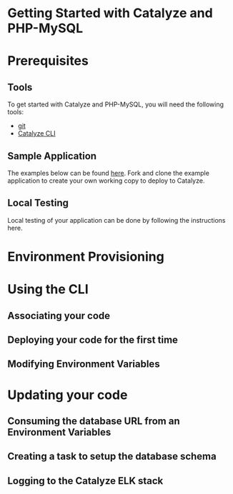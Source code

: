 # Getting Started with Catalyze and PHP-MySQL

# Prerequisites

## Tools
To get started with Catalyze and PHP-MySQL, you will need the following tools:
* [git](http://git-scm.com/)
* [Catalyze CLI](https://github.com/catalyzeio/catalyze-paas-cli)

## Sample Application

The examples below can be found [here](https://github.com/catalyzeio/php-example-app).  Fork and clone the example application to create your own working copy to deploy to Catalyze. 

## Local Testing

Local testing of your application can be done by following the instructions here.

# Environment Provisioning

# Using the CLI

## Associating your code

## Deploying your code for the first time

## Modifying Environment Variables

# Updating your code

## Consuming the database URL from an Environment Variables

## Creating a task to setup the database schema

## Logging to the Catalyze ELK stack
